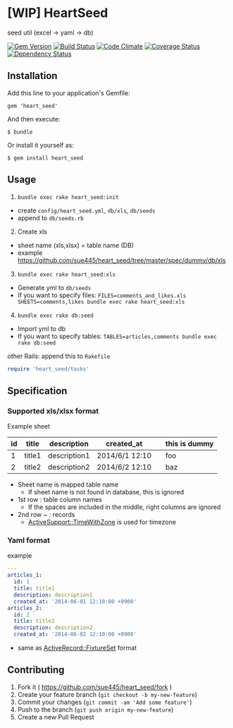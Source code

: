 # [WIP] HeartSeed

seed util (excel -> yaml -> db) 

[![Gem Version](https://badge.fury.io/rb/heart_seed.svg)](http://badge.fury.io/rb/heart_seed)
[![Build Status](https://travis-ci.org/sue445/heart_seed.svg)](https://travis-ci.org/sue445/heart_seed)
[![Code Climate](https://codeclimate.com/github/sue445/heart_seed.png)](https://codeclimate.com/github/sue445/heart_seed)
[![Coverage Status](https://img.shields.io/coveralls/sue445/heart_seed.svg)](https://coveralls.io/r/sue445/heart_seed?branch=master)
[![Dependency Status](https://gemnasium.com/sue445/heart_seed.svg)](https://gemnasium.com/sue445/heart_seed)

## Installation

Add this line to your application's Gemfile:

    gem 'heart_seed'

And then execute:

    $ bundle

Or install it yourself as:

    $ gem install heart_seed

## Usage

1. `bundle exec rake heart_seed:init`
  * create `config/heart_seed.yml`, `db/xls`, `db/seeds`
  * append to `db/seeds.rb`
2. Create xls
  * sheet name (xls,xlsx) = table name (DB)
  * example https://github.com/sue445/heart_seed/tree/master/spec/dummy/db/xls
3. `bundle exec rake heart_seed:xls`
  * Generate yml to `db/seeds`
  * If you want to specify files: `FILES=comments_and_likes.xls SHEETS=comments,likes bundle exec rake heart_seed:xls` 
4. `bundle exec rake db:seed`
  * Import yml to db
  * If you want to specify tables: `TABLES=articles,comments bundle exec rake db:seed` 

other Rails: append this to `Rakefile`

```ruby
require 'heart_seed/tasks'
```

## Specification
### Supported xls/xlsx format

Example sheet 

id  | title	 | description  | created_at     |     | this is dummy
--- | ------ | ------------ | -------------- | --- | -------------- 
1   | title1 | description1 | 2014/6/1 12:10 |     | foo
2   | title2 | description2 | 2014/6/2 12:10 | 	   | baz

* Sheet name is mapped table name
  * If sheet name is not found in database, this is ignored
* 1st row : table column names
  * If the spaces are included in the middle, right columns are ignored
* 2nd row ~ : records
  * [ActiveSupport::TimeWithZone](http://api.rubyonrails.org/classes/ActiveSupport/TimeWithZone.html) is used for timezone

### Yaml format

example

```yaml
---
articles_1:
  id: 1
  title: title1
  description: description1
  created_at: '2014-06-01 12:10:00 +0900'
articles_2:
  id: 2
  title: title2
  description: description2
  created_at: '2014-06-02 12:10:00 +0900'
```

* same as [ActiveRecord::FixtureSet](http://api.rubyonrails.org/classes/ActiveRecord/FixtureSet.html) format

## Contributing

1. Fork it ( https://github.com/sue445/heart_seed/fork )
2. Create your feature branch (`git checkout -b my-new-feature`)
3. Commit your changes (`git commit -am 'Add some feature'`)
4. Push to the branch (`git push origin my-new-feature`)
5. Create a new Pull Request
